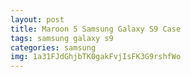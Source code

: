 ```yaml
---
layout: post
title: Maroon 5 Samsung Galaxy S9 Case
tags: samsung galaxy s9
categories: samsung
img: 1a31FJdGhjbTK0gakFvjIsFK3G9rshfWo
---
```

